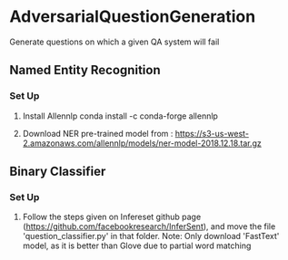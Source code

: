 # AdversarialQuestionGeneration
Generate questions on which a given QA system will fail


## Named Entity Recognition

### Set Up
1. Install Allennlp
conda install -c conda-forge allennlp

2. Download NER pre-trained model from : https://s3-us-west-2.amazonaws.com/allennlp/models/ner-model-2018.12.18.tar.gz

## Binary Classifier

### Set Up

1. Follow the steps given on Infereset github page (https://github.com/facebookresearch/InferSent), and move the file 'question_classifier.py' in that folder.
Note: Only download 'FastText' model, as it is better than Glove due to partial word matching
